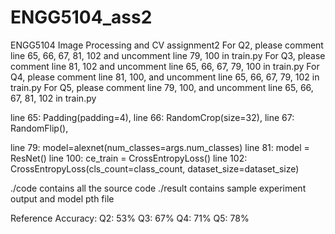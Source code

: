 # ENGG5104_ass2
ENGG5104 Image Processing and CV assignment2
For Q2, please comment line 65, 66, 67, 81, 102 and uncomment line 79, 100 in train.py
For Q3, please comment line 81, 102 and uncomment line 65, 66, 67, 79, 100 in train.py
For Q4, please comment line 81, 100, and uncomment line 65, 66, 67, 79, 102 in train.py 
For Q5, please comment line 79, 100, and uncomment line 65, 66, 67, 81, 102 in train.py

line 65:	Padding(padding=4),
line 66:	RandomCrop(size=32),
line 67:	RandomFlip(),

line 79:	model=alexnet(num_classes=args.num_classes)
line 81:	model = ResNet()
line 100:	ce_train = CrossEntropyLoss()
line 102:	CrossEntropyLoss(cls_count=class_count, dataset_size=dataset_size)

./code contains all the source code
./result contains sample experiment output and model pth file

Reference Accuracy:
Q2:	53%
Q3:	67%
Q4:	71%
Q5:	78%
